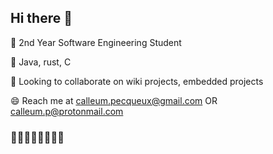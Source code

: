 ## Hi there 👋

🌱 2nd Year Software Engineering Student 

💬 Java, rust, C

🤔 Looking to collaborate on wiki projects, embedded projects

😄 Reach me at calleum.pecqueux@gmail.com OR calleum.p@protonmail.com
<!--
**cpecq/cpecq** is a ✨ _special_ ✨ repository because its `README.md` (this file) appears on your GitHub profile.

Here are some ideas to get you started:

- 🔭 I’m currently working on ...
-  I’m currently learning ...
- 👯 I’m  ...
-  I’m looking for help with ...
-  Ask me about ...
- 📫 How to reach me: ...
-  Pronouns: ...
- ⚡ Fun fact: ...
-->
### 🐒🐒🐒🐒🐒🐒🐒🐒
